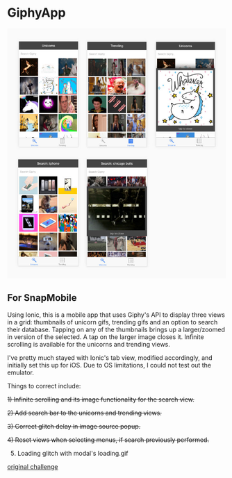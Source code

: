 # GiphyApp

![output](https://github.com/villanuv/giphy-app/blob/master/screens.jpg)

## For SnapMobile

Using Ionic, this is a mobile app that uses Giphy's API to display three views in a grid: thumbnails of unicorn gifs, trending gifs and an option to search their database. Tapping on any of the thumbnails brings up a larger/zoomed in version of the selected. A tap on the larger image closes it. Infinite scrolling is available for the unicorns and trending views.

I've pretty much stayed with Ionic's tab view, modified accordingly, and initially set this up for iOS. Due to OS limitations, I could not test out the emulator.

Things to correct include:

~~1) Infinite scrolling and its image functionality for the search view.~~

~~2) Add search bar to the unicorns and trending views.~~

~~3) Correct glitch delay in image source popup.~~

~~4) Reset views when selecting menus, if search previously performed.~~

5) Loading glitch with modal's loading.gif


[original challenge](https://github.com/SnapMobileIO/all-the-unicorns)